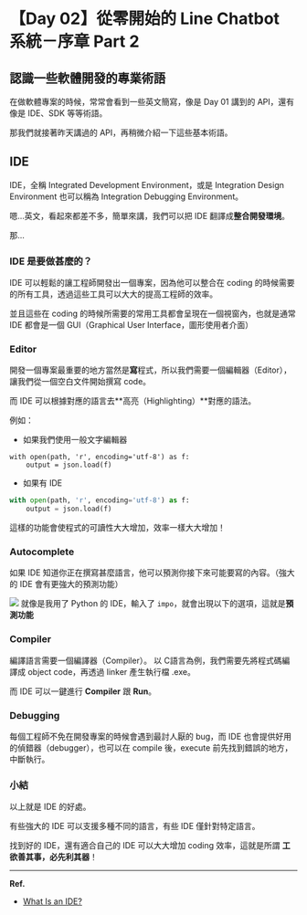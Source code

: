 # 【Day 02】從零開始的 Line Chatbot 系統－序章 Part 2

## 認識一些軟體開發的專業術語

在做軟體專案的時候，常常會看到一些英文簡寫，像是 Day 01 講到的 API，還有像是 IDE、SDK 等等術語。

那我們就接著昨天講過的 API，再稍微介紹一下這些基本術語。

## IDE

IDE，全稱 Integrated Development Environment，或是 Integration Design Environment 也可以稱為 Integration Debugging Environment。

嗯...英文，看起來都差不多，簡單來講，我們可以把 IDE 翻譯成**整合開發環境**。

那...

### IDE 是要做甚麼的？

IDE 可以輕鬆的讓工程師開發出一個專案，因為他可以整合在 coding 的時候需要的所有工具，透過這些工具可以大大的提高工程師的效率。

並且這些在 coding 的時候所需要的常用工具都會呈現在一個視窗內，也就是通常 IDE 都會是一個 GUI（Graphical User Interface，圖形使用者介面）

### Editor

開發一個專案最重要的地方當然是**寫**程式，所以我們需要一個編輯器（Editor），讓我們從一個空白文件開始撰寫 code。

而 IDE 可以根據對應的語言去**高亮（Highlighting）**對應的語法。

例如：

+ 如果我們使用一般文字編輯器
```
with open(path, 'r', encoding='utf-8') as f:
    output = json.load(f)
```

+ 如果有 IDE
```python
with open(path, 'r', encoding='utf-8') as f:
    output = json.load(f)
```

這樣的功能會使程式的可讀性大大增加，效率一樣大大增加！

### Autocomplete

如果 IDE 知道你正在撰寫甚麼語言，他可以預測你接下來可能要寫的內容。（強大的 IDE 會有更強大的預測功能）

![](https://i.imgur.com/7yZ47UT.png)
就像是我用了 Python 的 IDE，輸入了 `impo`，就會出現以下的選項，這就是**預測功能**

### Compiler
編譯語言需要一個編譯器（Compiler）。
以 C語言為例，我們需要先將程式碼編譯成 object code，再透過 linker 產生執行檔 .exe。

而 IDE 可以一鍵進行 **Compiler** 跟 **Run**。

### Debugging

每個工程師不免在開發專案的時候會遇到最討人厭的 bug，而 IDE 也會提供好用的偵錯器（debugger），也可以在 compile 後，execute 前先找到錯誤的地方，中斷執行。

### 小結
以上就是 IDE 的好處。

有些強大的 IDE 可以支援多種不同的語言，有些 IDE 僅針對特定語言。

找到好的 IDE，還有適合自己的 IDE 可以大大增加 coding 效率，這就是所謂 **工欲善其事，必先利其器**！

---

**Ref.**
- [What Is an IDE?](https://www.codecademy.com/articles/what-is-an-ide)
